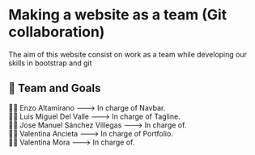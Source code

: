 # Making a website as a team (Git collaboration)

The aim of this website consist on work as a team while developing our skills in bootstrap and git

## 📝 Team and Goals

🧑‍💻 Enzo Altamirano ---> In charge of Navbar.  
🧑‍💻 Luis Miguel Del Valle ---> In charge of Tagline.  
🧑‍💻 Jose Manuel Sánchez Villegas ---> In charge of.  
👩‍💻 Valentina Ancieta ---> In charge of Portfolio.  
👩‍💻 Valentina Mora ---> In charge of.   
  

